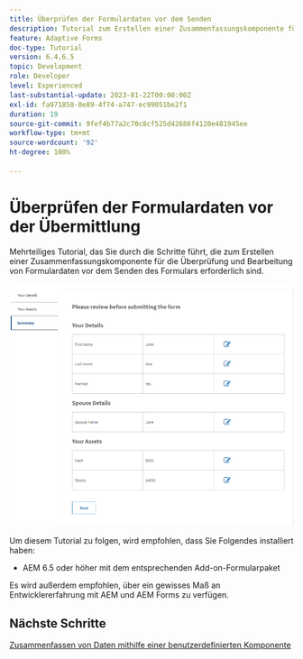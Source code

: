 ```yaml
---
title: Überprüfen der Formulardaten vor dem Senden
description: Tutorial zum Erstellen einer Zusammenfassungskomponente für die Überprüfung von Formulardaten vor der Übermittlung.
feature: Adaptive Forms
doc-type: Tutorial
version: 6.4,6.5
topic: Development
role: Developer
level: Experienced
last-substantial-update: 2023-01-22T00:00:00Z
exl-id: fa971850-0e89-4f74-a747-ec99051be2f1
duration: 19
source-git-commit: 9fef4b77a2c70c8cf525d42686f4120e481945ee
workflow-type: tm+mt
source-wordcount: '92'
ht-degree: 100%

---
```


# Überprüfen der Formulardaten vor der Übermittlung

Mehrteiliges Tutorial, das Sie durch die Schritte führt, die zum Erstellen einer Zusammenfassungskomponente für die Überprüfung und Bearbeitung von Formulardaten vor dem Senden des Formulars erforderlich sind.

![review-form-data](assets/review-form-data.png)

Um diesem Tutorial zu folgen, wird empfohlen, dass Sie Folgendes installiert haben:

* AEM 6.5 oder höher mit dem entsprechenden Add-on-Formularpaket

Es wird außerdem empfohlen, über ein gewisses Maß an Entwicklererfahrung mit AEM und AEM Forms zu verfügen.

## Nächste Schritte

[Zusammenfassen von Daten mithilfe einer benutzerdefinierten Komponente](./create-component.md)